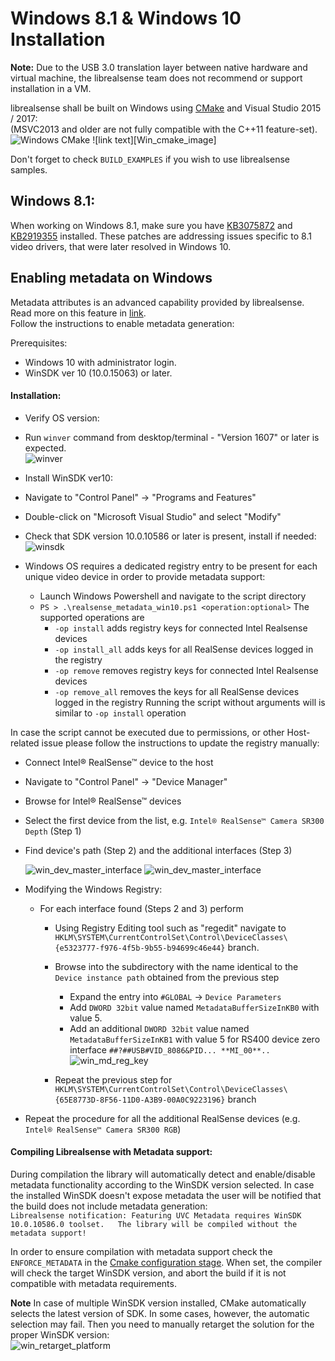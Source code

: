 # Windows 8.1 & Windows 10 Installation

**Note:** Due to the USB 3.0 translation layer between native hardware and virtual machine, the librealsense team does not recommend or support installation in a VM.

librealsense shall be built on Windows using [CMake](https://cmake.org/download/) and Visual Studio 2015 / 2017:  
(MSVC2013 and older are not fully compatible with the C++11 feature-set).
<a name="cmake_snapshot_win">
   ![Windows CMake](./img/windows_cmake.png)
</a>
![link text][Win_cmake_image]

Don't forget to check `BUILD_EXAMPLES` if you wish to use librealsense samples.

## Windows 8.1:
When working on Windows 8.1, make sure you have [KB3075872](https://support.microsoft.com/en-us/kb/3075872) and [KB2919355](https://support.microsoft.com/en-us/kb/2919355) installed. These patches are addressing issues specific to 8.1 video drivers, that were later resolved in Windows 10.

## Enabling metadata on Windows
Metadata attributes is an advanced capability provided by librealsense.
Read more on this feature in [link](./frame_metadata.md).  
Follow the instructions to enable metadata generation:  

Prerequisites:
- Windows 10 with administrator login.
- WinSDK ver 10 (10.0.15063) or later.

#### Installation:
- Verify OS version:
 - Run `winver` command from desktop/terminal - "Version 1607" or later is expected.  
 ![winver](./img/winver_Win10.png)

- Install WinSDK ver10:
 - Navigate to "Control Panel" -> "Programs and Features"
 - Double-click on "Microsoft Visual Studio" and select "Modify"
 - Check that SDK version 10.0.10586 or later is present, install if needed:
 ![winsdk](./img/WinSDK_10.0.10586.png)

- Windows OS requires a dedicated registry entry to be present for each unique video device in order to provide metadata support:
  - Launch Windows Powershell and navigate to the script directory
  - `PS > .\realsense_metadata_win10.ps1 <operation:optional>`
    The supported operations are
    - `-op install` adds registry keys for connected Intel Realsense devices
    - `-op install_all` adds keys for all RealSense devices logged in the registry
    - `-op remove` removes registry keys for connected Intel Realsense devices
    - `-op remove_all` removes the keys for all RealSense devices logged in the registry
    Running the script without arguments will is similar to `-op install` operation  

In case the script cannot be executed due to permissions, or other Host-related issue please follow the instructions to  update the registry manually:
  - Connect Intel® RealSense™ device to the host
  - Navigate to "Control Panel" -> "Device Manager"
  - Browse for Intel® RealSense™ devices
  - Select the first device from the list, e.g. `Intel® RealSense™ Camera SR300 Depth` (Step 1)
  - Find device's path (Step 2) and the additional interfaces (Step 3)

    ![win_dev_master_interface](./img/win_device_interface.png)
    ![win_dev_master_interface](./img/win_device_sibling_interfaces.png)


- Modifying the Windows Registry:
  - For each interface found (Steps 2 and 3) perform
    - Using Registry Editing tool such as "regedit" navigate to	`HKLM\SYSTEM\CurrentControlSet\Control\DeviceClasses\{e5323777-f976-4f5b-9b55-b94699c46e44}` branch.
    - Browse into the subdirectory with the name identical to the `Device instance path` obtained from the previous step
      - Expand the entry into `#GLOBAL` -> `Device Parameters`
      - Add `DWORD 32bit` value named `MetadataBufferSizeInKB0` with value 5.
      - Add an additional `DWORD 32bit` value named `MetadataBufferSizeInKB1` with value 5 for RS400 device zero interface `##?##USB#VID_8086&PID... **MI_00**..`
      ![win_md_reg_key](./img/win_md_reg_key.png)  

    - Repeat the previous step for   
      `HKLM\SYSTEM\CurrentControlSet\Control\DeviceClasses\{65E8773D-8F56-11D0-A3B9-00A0C9223196}` branch
- Repeat the procedure for all the additional RealSense devices (e.g. `Intel® RealSense™ Camera SR300 RGB`)

#### Compiling Librealsense with Metadata support:
During compilation the library will automatically detect and enable/disable metadata functionality according to the WinSDK version selected.
In case the installed WinSDK doesn't expose metadata the user will be notified that the build does not include metadata generation:  
`Librealsense notification: Featuring UVC Metadata requires WinSDK 10.0.10586.0 toolset.  
The library will be compiled without the metadata support!`

In order to ensure compilation with metadata support check the  `ENFORCE_METADATA` in the [Cmake configuration stage](#cmake_snapshot_win).
When set, the compiler will check the target WinSDK version, and abort the build if it is not compatible with metadata requirements.

**Note** In case of multiple WinSDK version installed, CMake automatically selects the latest version of SDK. In some cases, however, the automatic selection may fail. Then you need to manually retarget the solution for the proper WinSDK version:  
![win_retarget_platform](./img/win_retarget_platform.png)
